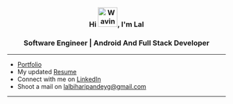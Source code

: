 <h3 align="center">Hi <img src="https://raw.githubusercontent.com/nixin72/nixin72/master/wave.gif" 
         alt="Waving hand animated gif"
         height="45"
         width="45" />, I'm Lal</h1>
<h3 align="center">Software Engineer | Android And Full Stack Developer</h3>
<hr>

- [Portfolio](https://pandayed.github.io/Portfolio/)
- My updated [Resume](https://docs.google.com/document/d/1bDCyITLmrrbFMAPZ51MRAw-5M_O0TGIW3HOSzICOyhY/edit?usp=sharing)
- Connect with me on [LinkedIn](https://www.linkedin.com/in/pandayed/)
- Shoot a mail on lalbiharipandeyg@gmail.com
<hr>
